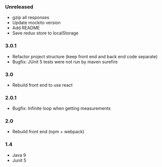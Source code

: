### Unreleased
* gzip all responses
* Update mockito version
* Add README
* Save redux store to localStorage

### 3.0.1
* Refactor project structure (keep front end and back end code separate)
* Bugfix: JUnit 5 tests were not run by maven surefire

### 3.0
* Rebuild front end to use react

### 2.0.1
* Bugfix: Infinite loop when getting measurements

### 2.0
* Rebuild front end (npm + webpack)

### 1.4
* Java 9
* Junit 5